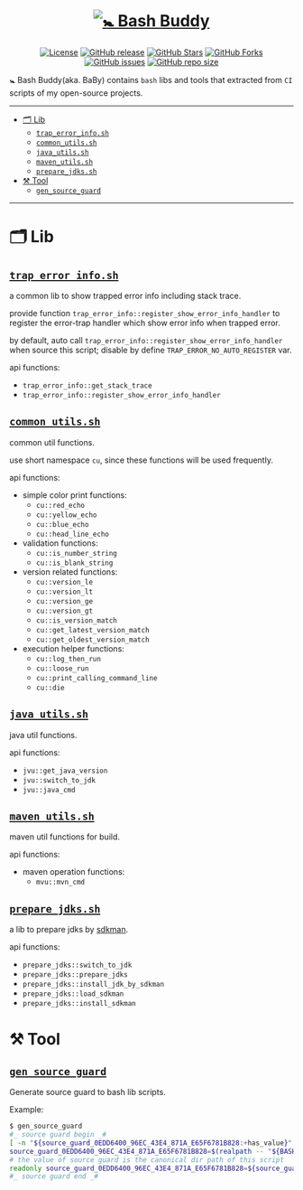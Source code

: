 # <div align="center"><a href="#"><img src="https://github.com/foldright/bash-buddy/assets/1063891/7f4ae25c-d57f-464a-bd29-2261fc372688" alt="🚼 Bash Buddy"></a></div>

<p align="center">
<a href="https://www.apache.org/licenses/LICENSE-2.0.html"><img src="https://img.shields.io/github/license/foldright/bash-buddy?color=4D7A97&logo=apache" alt="License"></a>
<a href="https://github.com/foldright/bash-buddy/releases"><img src="https://img.shields.io/github/release/foldright/bash-buddy.svg" alt="GitHub release"></a>
<a href="https://github.com/foldright/bash-buddy/stargazers"><img src="https://img.shields.io/github/stars/foldright/bash-buddy?style=flat" alt="GitHub Stars"></a>
<a href="https://github.com/foldright/bash-buddy/fork"><img src="https://img.shields.io/github/forks/foldright/bash-buddy?style=flat" alt="GitHub Forks"></a>
<a href="https://github.com/foldright/bash-buddy/issues"><img src="https://img.shields.io/github/issues/foldright/bash-buddy" alt="GitHub issues"></a>
<a href="https://github.com/foldright/bash-buddy"><img src="https://img.shields.io/github/repo-size/foldright/bash-buddy" alt="GitHub repo size"></a>
</p>

🚼 Bash Buddy(aka. BaBy) contains `bash` libs and tools that extracted from `CI` scripts of my open-source projects.

-----------------------------------

<!-- START doctoc generated TOC please keep comment here to allow auto update -->
<!-- DON'T EDIT THIS SECTION, INSTEAD RE-RUN doctoc TO UPDATE -->

- [🗂 Lib](#-lib)
    - [`trap_error_info.sh`](#trap_error_infosh)
    - [`common_utils.sh`](#common_utilssh)
    - [`java_utils.sh`](#java_utilssh)
    - [`maven_utils.sh`](#maven_utilssh)
    - [`prepare_jdks.sh`](#prepare_jdkssh)
- [⚒️ Tool](#-tool)
    - [`gen_source_guard`](#gen_source_guard)

<!-- END doctoc generated TOC please keep comment here to allow auto update -->

-----------------------------------

# 🗂 Lib

## [`trap_error_info.sh`](lib/trap_error_info.sh)

a common lib to show trapped error info including stack trace.

provide function `trap_error_info::register_show_error_info_handler`
to register the error-trap handler which show error info when trapped error.

by default, auto call `trap_error_info::register_show_error_info_handler` when source this script; disable by
define `TRAP_ERROR_NO_AUTO_REGISTER` var.

api functions:

- `trap_error_info::get_stack_trace`
- `trap_error_info::register_show_error_info_handler`

## [`common_utils.sh`](lib/common_utils.sh)

common util functions.

use short namespace `cu`, since these functions will be used frequently.

api functions:

- simple color print functions:
    - `cu::red_echo`
    - `cu::yellow_echo`
    - `cu::blue_echo`
    - `cu::head_line_echo`
- validation functions:
    - `cu::is_number_string`
    - `cu::is_blank_string`
- version related functions:
    - `cu::version_le`
    - `cu::version_lt`
    - `cu::version_ge`
    - `cu::version_gt`
    - `cu::is_version_match`
    - `cu::get_latest_version_match`
    - `cu::get_oldest_version_match`
- execution helper functions:
    - `cu::log_then_run`
    - `cu::loose_run`
    - `cu::print_calling_command_line`
    - `cu::die`

## [`java_utils.sh`](lib/javautils.sh)

java util functions.

api functions:

- `jvu::get_java_version`
- `jvu::switch_to_jdk`
- `jvu::java_cmd`

## [`maven_utils.sh`](lib/maven_utils.sh)

maven util functions for build.

api functions:

- maven operation functions:
    - `mvu::mvn_cmd`

## [`prepare_jdks.sh`](lib/prepare_jdks.sh)

a lib to prepare jdks by [sdkman](https://sdkman.io/).

api functions:

- `prepare_jdks::switch_to_jdk`
- `prepare_jdks::prepare_jdks`
- `prepare_jdks::install_jdk_by_sdkman`
- `prepare_jdks::load_sdkman`
- `prepare_jdks::install_sdkman`

# ⚒️ Tool

## [`gen_source_guard`](bin/gen_source_guard)

Generate source guard to bash lib scripts.

Example:

```sh
$ gen_source_guard
#_ source guard begin _#
[ -n "${source_guard_0EDD6400_96EC_43E4_871A_E65F6781B828:+has_value}" ] && return
source_guard_0EDD6400_96EC_43E4_871A_E65F6781B828=$(realpath -- "${BASH_SOURCE[0]}")
# the value of source guard is the canonical dir path of this script
readonly source_guard_0EDD6400_96EC_43E4_871A_E65F6781B828=${source_guard_0EDD6400_96EC_43E4_871A_E65F6781B828%/*}
#_ source guard end _#
```
